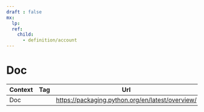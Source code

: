 ```yaml
---
draft : false
mx:
  lp:
  ref:
    child:
      - definition/account
---
```


# Doc

|Context|Tag|Url|
|-|-|-|
|Doc||https://packaging.python.org/en/latest/overview/
